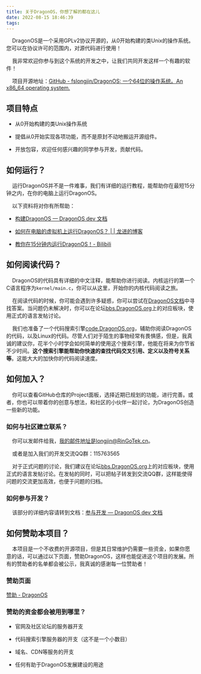 ```yaml
---
title: 关于DragonOS，你想了解的都在这儿
date: 2022-08-15 18:46:39
tags:
---
```


    DragonOS是一个采用GPLv2协议开源的，从0开始构建的类Unix的操作系统。您可以在协议许可的范围内，对源代码进行使用！

    我非常欢迎你参与到这个系统的开发之中，让我们共同开发这样一个有趣的软件！

    项目开源地址：[GitHub - fslongjin/DragonOS: 一个64位的操作系统。An x86_64 operating system.](https://github.com/fslongjin/dragonOS)

## 项目特点

- 从0开始构建的类Unix操作系统

- 提倡从0开始实现各项功能，而不是原封不动地搬运开源组件。

- 开放包容，欢迎任何感兴趣的同学参与开发，贡献代码。

## 如何运行？

    运行DragonOS并不是一件难事，我们有详细的运行教程，能帮助你在最短15分钟之内，在你的电脑上运行DragonOS。

    以下资料将对你有所帮助：

- [构建DragonOS &mdash; DragonOS dev 文档](https://docs.dragonos.org/zh_CN/latest/introduction/build_system.html#docker)

- [如何在电脑的虚拟机上运行DragonOS？ | | 龙进的博客](https://longjin666.cn/?p=1514)

- [教你在15分钟内运行DragonOS！- Bilibili](https://www.bilibili.com/video/BV1zF411w7s2?share_source=copy_web&vd_source=41ab4a1b73e6f65219a785923511517e)

## 如何阅读代码？

    DragonOS的代码具有详细的中文注释，能帮助你进行阅读。内核运行的第一个C语言程序为`kernel/main.c`，你可以从这里，开始你的内核代码阅读之旅。

    在阅读代码的时候，你可能会遇到许多疑惑，你可以尝试在[DragonOS文档](https://docs.dragonos.org/zh_CN/latest/index.html)中寻找答案。当问题仍未解决时，你可以在论坛[bbs.DragonOS.org](https://bbs.DragonOS.org)上的对应板块，使用正式的语言发帖讨论。

    我们也准备了一个代码搜索引擎[code.DragonOS.org](http://code.dragonos.org)，辅助你阅读DragonOS的代码，以及Linux的代码。尽管人们对于陌生的事物经常有畏惧感，但是，我真诚的建议你，花半个小时学会如何简单的使用这个搜索引擎，他能在将来为你节省不少时间。**这个搜索引擎能帮助你快速的查找代码交叉引用、定义以及符号关系等**。这能大大的加快你的代码阅读速度。

## 如何加入？

    你可以查看GitHub仓库的Project面板，选择近期已规划的功能，进行完善。或者，你也可以带着你的创意与想法，和社区的小伙伴一起讨论，为DragonOS创造一些新的功能。

### 如何与社区建立联系？

    你可以发邮件给我，我的邮件地址是longjin@RinGoTek.cn。

    或者是加入我们的开发交流QQ群：115763565

    对于正式问题的讨论，我们建议在论坛[bbs.DragonOS.org](https://bbs.DragonOS.org)上的对应板块，使用正式的语言发帖讨论。在发帖的同时，可以把帖子转发到交流QQ群，这样能使得问题的交流更加高效，也便于问题的归档。

### 如何参与开发？

    该部分的详细内容请转到文档：[参与开发 &mdash; DragonOS dev 文档](https://docs.dragonos.org/zh_CN/latest/community/code_contribution/index.html)

## 如何赞助本项目？

    本项目是一个不收费的开源项目，但是其日常维护仍需要一些资金，如果你愿意的话，可以通过以下页面，赞助DragonOS，这样也能促进这个项目的发展。所有的赞助者的名单都会被公示，我真诚的感谢每一位赞助者！

### 赞助页面

[赞助 - DragonOS](https://www.dragonos.org/donate/)

### 赞助的资金都会被用到哪里？

- 官网及社区论坛的服务器开支

- 代码搜索引擎服务器的开支（这不是一个小数目）

- 域名、CDN等服务的开支

- 任何有助于DragonOS发展建设的用途
